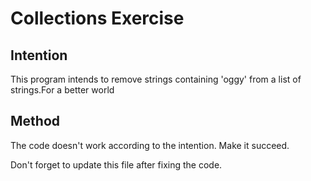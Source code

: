 # Collections Exercise

## Intention

This program intends to remove strings containing 'oggy' from a list of strings.For a better world

## Method

The code doesn't work according to the intention. Make it succeed.

Don't forget to update this file after fixing the code.
